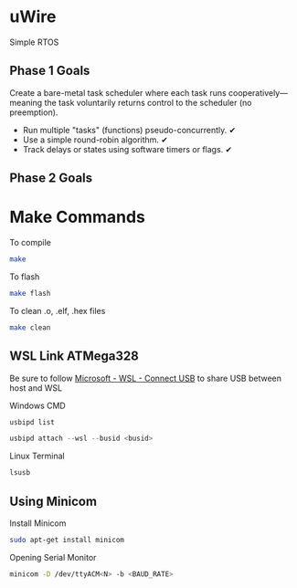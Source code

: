 # uWire
Simple RTOS


## Phase 1 Goals
Create a bare-metal task scheduler where each task runs cooperatively—meaning the task voluntarily returns control to the scheduler (no preemption).

* Run multiple "tasks" (functions) pseudo-concurrently. ✔
* Use a simple round-robin algorithm. ✔
* Track delays or states using software timers or flags. ✔

## Phase 2 Goals


# Make Commands

To compile
```` Bash
make
````

To flash
```` Bash
make flash
````
To clean .o, .elf, .hex files
```` Bash
make clean
````

## WSL Link ATMega328
Be sure to follow [Microsoft - WSL - Connect USB](https://learn.microsoft.com/en-us/windows/wsl/connect-usb) to share USB between host and WSL

Windows CMD
```` PowerShell
usbipd list
````

```` PowerShell
usbipd attach --wsl --busid <busid>
````

Linux Terminal
```` Bash
lsusb
````

## Using Minicom

Install Minicom
```` Bash
sudo apt-get install minicom
````

Opening Serial Monitor
```` Bash
minicom -D /dev/ttyACM<N> -b <BAUD_RATE>
````